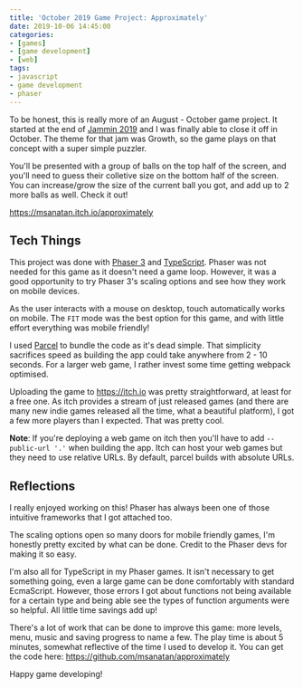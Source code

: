 ```yaml
---
title: 'October 2019 Game Project: Approximately'
date: 2019-10-06 14:45:00
categories:
- [games]
- [game development]
- [web]
tags:
- javascript
- game development
- phaser
---
```


To be honest, this is really more of an August \- October game project. It started at the end of [Jammin 2019](https://itch.io/jam/jammin-2019) and I was finally able to close it off in October. The theme for that jam was Growth, so the game plays on that concept with a super simple puzzler.

You'll be presented with a group of balls on the top half of the screen, and you'll need to guess their colletive size on the bottom half of the screen. You can increase/grow the size of the current ball you got, and add up to 2 more balls as well. Check it out!

<https://msanatan.itch.io/approximately>

## Tech Things

This project was done with [Phaser 3](http://phaser.io) and [TypeScript](http://www.typescriptlang.org/). Phaser was not needed for this game as it doesn't need a game loop. However, it was a good opportunity to try Phaser 3's scaling options and see how they work on mobile devices.

As the user interacts with a mouse on desktop, touch automatically works on mobile. The `FIT` mode was the best option for this game, and with little effort everything was mobile friendly!

I used [Parcel](https://parceljs.org) to bundle the code as it's dead simple. That simplicity sacrifices speed as building the app could take anywhere from 2 \- 10 seconds. For a larger web game, I rather invest some time getting webpack optimised.

Uploading the game to <https://itch.io> was pretty straightforward, at least for a free one. As itch provides a stream of just released games \(and there are many new indie games released all the time, what a beautiful platform\), I got a few more players than I expected. That was pretty cool.

**Note**: If you're deploying a web game on itch then you'll have to add `--public-url '.'` when building the app. Itch can host your web games but they need to use relative URLs. By default, parcel builds with absolute URLs.


## Reflections

I really enjoyed working on this! Phaser has always been one of those intuitive frameworks that I got attached too.

The scaling options open so many doors for mobile friendly games, I'm honestly pretty excited by what can be done. Credit to the Phaser devs for making it so easy.

I'm also all for TypeScript in my Phaser games. It isn't necessary to get something going, even a large game can be done comfortably with standard EcmaScript. However, those errors I got about functions not being available for a certain type and being able see the types of function arguments were so helpful. All little time savings add up!

There's a lot of work that can be done to improve this game: more levels, menu, music and saving progress to name a few. The play time is about 5 minutes, somewhat reflective of the time I used to develop it. You can get the code here: <https://github.com/msanatan/approximately>

Happy game developing!
